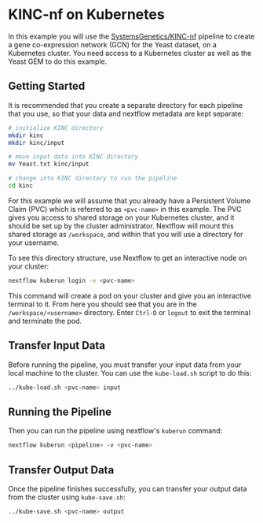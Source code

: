 # KINC-nf on Kubernetes

In this example you will use the [SystemsGenetics/KINC-nf](https://github.com/SystemsGenetics/KINC-nf) pipeline to create a gene co-expression network (GCN) for the Yeast dataset, on a Kubernetes cluster. You need access to a Kubernetes cluster as well as the Yeast GEM to do this example.

## Getting Started

It is recommended that you create a separate directory for each pipeline that you use, so that your data and nextflow metadata are kept separate:
```bash
# initialize KINC directory
mkdir kinc
mkdir kinc/input

# move input data into KINC directory
mv Yeast.txt kinc/input

# change into KINC directory to run the pipeline
cd kinc
```

For this example we will assume that you already have a Persistent Volume Claim (PVC) which is referred to as `<pvc-name>` in this example. The PVC gives you access to shared storage on your Kubernetes cluster, and it should be set up by the cluster administrator. Nextflow will mount this shared storage as `/workspace`, and within that you will use a directory for your username.

To see this directory structure, use Nextflow to get an interactive node on your cluster:
```bash
nextflow kuberun login -v <pvc-name>
```

This command will create a pod on your cluster and give you an interactive terminal to it. From here you should see that you are in the `/workspace/<username>` directory. Enter `Ctrl-D` or `logout` to exit the terminal and terminate the pod.

## Transfer Input Data

Before running the pipeline, you must transfer your input data from your local machine to the cluster. You can use the `kube-load.sh` script to do this:
```bash
../kube-load.sh <pvc-name> input
```

## Running the Pipeline

Then you can run the pipeline using nextflow's `kuberun` command:
```bash
nextflow kuberun <pipeline> -v <pvc-name>
```

## Transfer Output Data

Once the pipeline finishes successfully, you can transfer your output data from the cluster using `kube-save.sh`:
```bash
../kube-save.sh <pvc-name> output
```
